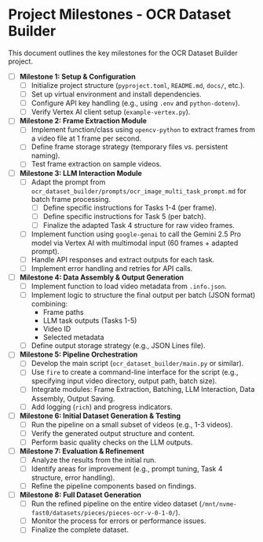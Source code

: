 # Project Milestones - OCR Dataset Builder

This document outlines the key milestones for the OCR Dataset Builder project.

- [ ] **Milestone 1: Setup & Configuration**
    - [ ] Initialize project structure (`pyproject.toml`, `README.md`, `docs/`, etc.).
    - [ ] Set up virtual environment and install dependencies.
    - [ ] Configure API key handling (e.g., using `.env` and `python-dotenv`).
    - [ ] Verify Vertex AI client setup (`example-vertex.py`).

- [ ] **Milestone 2: Frame Extraction Module**
    - [ ] Implement function/class using `opencv-python` to extract frames from a video file at 1 frame per second.
    - [ ] Define frame storage strategy (temporary files vs. persistent naming).
    - [ ] Test frame extraction on sample videos.

- [ ] **Milestone 3: LLM Interaction Module**
    - [ ] Adapt the prompt from `ocr_dataset_builder/prompts/ocr_image_multi_task_prompt.md` for batch frame processing.
        - [ ] Define specific instructions for Tasks 1-4 (per frame).
        - [ ] Define specific instructions for Task 5 (per batch).
        - [ ] Finalize the adapted Task 4 structure for raw video frames.
    - [ ] Implement function using `google-genai` to call the Gemini 2.5 Pro model via Vertex AI with multimodal input (60 frames + adapted prompt).
    - [ ] Handle API responses and extract outputs for each task.
    - [ ] Implement error handling and retries for API calls.

- [ ] **Milestone 4: Data Assembly & Output Generation**
    - [ ] Implement function to load video metadata from `.info.json`.
    - [ ] Implement logic to structure the final output per batch (JSON format) combining:
        - Frame paths
        - LLM task outputs (Tasks 1-5)
        - Video ID
        - Selected metadata
    - [ ] Define output storage strategy (e.g., JSON Lines file).

- [ ] **Milestone 5: Pipeline Orchestration**
    - [ ] Develop the main script (`ocr_dataset_builder/main.py` or similar).
    - [ ] Use `fire` to create a command-line interface for the script (e.g., specifying input video directory, output path, batch size).
    - [ ] Integrate modules: Frame Extraction, Batching, LLM Interaction, Data Assembly, Output Saving.
    - [ ] Add logging (`rich`) and progress indicators.

- [ ] **Milestone 6: Initial Dataset Generation & Testing**
    - [ ] Run the pipeline on a small subset of videos (e.g., 1-3 videos).
    - [ ] Verify the generated output structure and content.
    - [ ] Perform basic quality checks on the LLM outputs.

- [ ] **Milestone 7: Evaluation & Refinement**
    - [ ] Analyze the results from the initial run.
    - [ ] Identify areas for improvement (e.g., prompt tuning, Task 4 structure, error handling).
    - [ ] Refine the pipeline components based on findings.

- [ ] **Milestone 8: Full Dataset Generation**
    - [ ] Run the refined pipeline on the entire video dataset (`/mnt/nvme-fast0/datasets/pieces/pieces-ocr-v-0-1-0/`).
    - [ ] Monitor the process for errors or performance issues.
    - [ ] Finalize the complete dataset. 